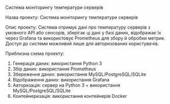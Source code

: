 Система моніторингу температури серверів

Назва проекту: Система моніторингу температури серверів

Опис проекту: Система отримує дані про температуру серверів з умовного API або сенсорів, зберігає ці дані у базі даних, відображає їх через Grafana та використовує Prometheus для збору й обробки метрик. Доступ до системи можливий лише для авторизованих користувачів.

Приблизна схема проекту:
1. Генерація даних: використання Python 3
2. Збір даних: використання Prometheus
3. Збереження даних: використання MySQL/PostgreSQL/SQLite
4. Відображення даних: використання Grafana
5. Авторизація: сервер на Python 3 + використання MySQL/PostgreSQL/SQLite
6. Контейнеризація: використання контейнерів Docker